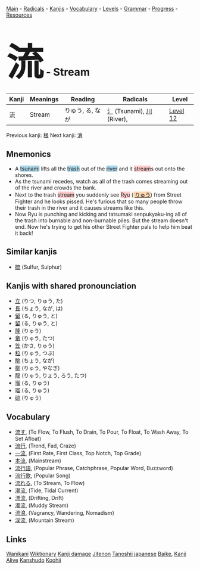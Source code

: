 <style> bigfont {font-size: 100px}</style>
[Main](../README.md) -
[Radicals](../radicals.md) -
[Kanjis](../kanjis.md) -
[Vocabulary](../vocabulary.md) -
[Levels](../levels.md) -
[Grammar](../grammar.md) - 
[Progress](../progress.md) -
[Resources](../resources.md)
# <bigfont> 流</bigfont> - Stream 

| Kanji | Meanings | Reading | Radicals | Level |
| --- | --- | --- | --- | --- |
| 流 | Stream | りゅう, る, なが | [氵](../radicals/氵.md) (Tsunami), [川](../radicals/川.md) (River),  | [Level 12](../levels/wk_level12.md) |

Previous kanji: [根](根.md) Next kanji: [消](消.md) 

## Mnemonics
 * A <span style="background-color:#ADD8E6"> tsunami</span> lifts all the <span style="background-color:#ADD8E6"> trash</span> out of the <span style="background-color:#ADD8E6"> river</span> and it <span style="background-color:#ffcccb"> stream</span>s out onto the shores.
* As the tsunami recedes, watch as all of the trash comes streaming out of the river and crowds the bank.
* Next to the trash <span style="background-color:#ffcccb"> stream</span> you suddenly see <span style="background-color:#ffcccb"> Ryu</span> (<span style="background-color:#fed8b1"> [りゅう](https://jisho.org/search/りゅう)</span>) from Street Fighter and he looks pissed. He's furious that so many people throw their trash in the river and it causes streams like this.
* Now Ryu is punching and kicking and tatsumaki senpukyaku-ing all of the trash into burnable and non-burnable piles. But the stream doesn't end. Now he's trying to get his other Street Fighter pals to help him beat it back!


## Similar kanjis
 * [硫](硫.md) (Sulfur, Sulphur)



## Kanjis with shared pronounciation
 * [立](立.md) (りつ, りゅう, た)
* [長](長.md) (ちょう, なが, は)
* [留](留.md) (る, りゅう, と)
* [留](留.md) (る, りゅう, と)
* [隆](隆.md) (りゅう)
* [竜](竜.md) (りゅう, たつ)
* [笠](笠.md) (かさ, りゅう)
* [粒](粒.md) (りゅう, つぶ)
* [眺](眺.md) (ちょう, なが)
* [柳](柳.md) (りゅう, やなぎ)
* [龍](龍.md) (りゅう, りょう, ろう, たつ)
* [瑠](瑠.md) (る, りゅう)
* [瑠](瑠.md) (る, りゅう)
* [硫](硫.md) (りゅう)



## Vocabulary
 * [流す](../vocabulary/流.md), (To Flow, To Flush, To Drain, To Pour, To Float, To Wash Away, To Set Afloat)
* [流行](../vocabulary/流.md), (Trend, Fad, Craze)
* [一流](../vocabulary/流.md), (First Rate, First Class, Top Notch, Top Grade)
* [本流](../vocabulary/流.md), (Mainstream)
* [流行語](../vocabulary/流.md), (Popular Phrase, Catchphrase, Popular Word, Buzzword)
* [流行歌](../vocabulary/流.md), (Popular Song)
* [流れる](../vocabulary/流.md), (To Stream, To Flow)
* [潮流](../vocabulary/流.md), (Tide, Tidal Current)
* [漂流](../vocabulary/流.md), (Drifting, Drift)
* [濁流](../vocabulary/流.md), (Muddy Stream)
* [流浪](../vocabulary/流.md), (Vagrancy, Wandering, Nomadism)
* [渓流](../vocabulary/流.md), (Mountain Stream)




## Links 


[Wanikani](https://www.wanikani.com/kanji/流)
[Wiktionary](https://en.wiktionary.org/wiki/流)
[Kanji damage](http://www.kanjidamage.com/kanji/search?utf8=✓&q=流)
[Jitenon](https://jitenon.com/kanji/流)
[Tanoshii japanese](https://www.tanoshiijapanese.com/dictionary/kanji.cfm?k=流)
[Baike](https://baike.baidu.com/item/流),
[Kanji Alive](https://app.kanjialive.com/流)
[Kanshudo](https://www.kanshudo.com/searchmn?q=流)
[Koohii](https://kanji.koohii.com/study/kanji/流)
